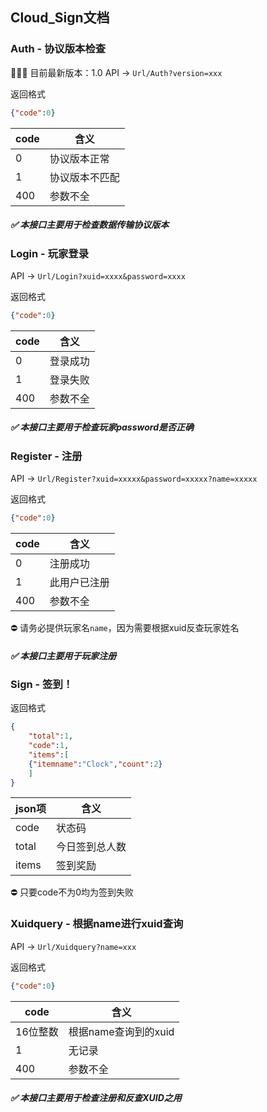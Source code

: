 ## Cloud_Sign文档

### Auth - 协议版本检查

🎉🎉🎉 目前最新版本：1.0
API -> ```Url/Auth?version=xxx```

返回格式
```json
{"code":0}
```
|  code   | 含义  |
|  ----  | ----  |
| 0  | 协议版本正常 |
| 1  | 协议版本不匹配 |
|400 | 参数不全 |

##### ✅ 本接口主要用于检查数据传输协议版本

### Login - 玩家登录

API -> ```Url/Login?xuid=xxxx&password=xxxx```

返回格式
```json
{"code":0}
```
|  code   | 含义  |
|  ----  | ----  |
| 0  | 登录成功 |
| 1  | 登录失败 |
|400 | 参数不全 |

##### ✅ 本接口主要用于检查玩家password是否正确

### Register - 注册

API -> ```Url/Register?xuid=xxxxx&password=xxxxx?name=xxxxx```

返回格式
```json
{"code":0}
```

|  code   | 含义  |
|  ----  | ----  |
| 0  | 注册成功 |
| 1  | 此用户已注册 |
|400 | 参数不全 |

⛔ 请务必提供玩家名```name```，因为需要根据xuid反查玩家姓名

##### ✅ 本接口主要用于玩家注册

### Sign - 签到！

返回格式
```json
{
	"total":1,
	"code":1,
	"items":[
	{"itemname":"Clock","count":2}
	]
}
```

|  json项  | 含义  |
|  ----  | ----  |
| code | 状态码 |
| total  | 今日签到总人数 |
| items | 签到奖励 |

⛔ 只要code不为0均为签到失败


### Xuidquery - 根据name进行xuid查询

API -> ```Url/Xuidquery?name=xxx```

返回格式
```json
{"code":0}
```

|  code   | 含义  |
|  ----  | ----  |
| 16位整数  | 根据name查询到的xuid |
| 1  | 无记录 |
|400 | 参数不全 |

##### ✅ 本接口主要用于检查注册和反查XUID之用
